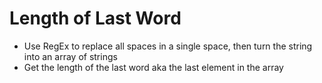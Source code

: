 # Length of Last Word
* Use RegEx to replace all spaces in a single space, then turn the string into an array of strings
* Get the length of the last word aka the last element in the array